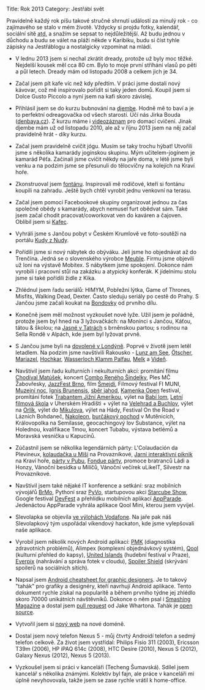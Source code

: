 Title: Rok 2013
Category: Jestřábí svět

Pravidelně každý rok píšu takové stručné shrnutí událostí za minulý rok - co zajímavého se stalo v mém životě. Vždycky si projdu fotky, kalendář, sociální sítě <abbr title="Twitter, Facebook, Last.fm, Janči blog, shrnutí z předchozích let...">atd.</abbr> a snažím se sepsat to nejdůležitější. Až budu jednou v důchodu a budu se válet na pláži někde v Karibiku, budu si číst tyhle zápisky na Jestřáblogu a nostalgicky vzpomínat na mládí.

- V lednu 2013 jsem si nechal zkrátit dready, protože už byly moc těžké. Nejdelší kousek měl cca 80 cm. Bylo to moje první stříhání vlasů po pěti a půl letech. Dready mám od listopadu 2008 a celkem jich je 34.

- Začal jsem pít kafe víc než kdy předtím. V práci jsme dostali nový kávovar, což mě inspirovalo pořídit si taky jeden domů. Koupil jsem si Dolce Gusto Piccolo a nyní jsem na kafi skoro závislej.

- Přihlásil jsem se do kurzu bubnování na [djembe](http://cs.wikipedia.org/wiki/Djembe). Hodně mě to baví a je to perfektní odreagovačka od všech starostí. Účí nás Jirka Bouda ([denbaya.cz](http://www.denbaya.cz/)). Z kurzu máme i [videozáznam](http://www.youtube.com/playlist?list=PLYaEHgAEjfCjoxwghjk1TW6xWmeT1mv8P) pro domací cvičení. Jinak djembe mám už od listopadu 2010, ale až v říjnu 2013 jsem na něj začal pravidelně hrát - díky kurzu.

- Začal jsem pravidelně cvičit jógu. Musím se taky trochu hýbat! Utvořili jsme s několika kamarády jogínskou skupinu. Mým učitelem-jogínem je kamarád Péťa. Začínali jsme cvičit někdy na jaře doma, v létě jsme byli venku a na podzim jsme se přesunuli do tělocvičny na kolejích na Kraví hoře.

- Zkonstruoval jsem [fontánu](http://youtu.be/RIhXHflOrmE). Inspirovali mě rodičové, kteří si fontánu koupili na zahradu. Ještě bych chtěl vyrobit jednu venkovní na terasu.

- Začal jsem pomocí Facebookové skupiny organizovat jednou za čas společné obědy s kamarády, abych nemusel furt obědvat sám. Také jsem začal chodit pracovat/coworkovat ven do kaváren a čajoven. Oblíbil jsem si [Kafec](http://www.kafec.cz/).

- Vyhráli jsme s Jančou pobyt v Českém Krumlově ve foto-soutěži na portálu [Kudy z Nudy](http://www.kudyznudy.cz/).

- Pořídili jsme si nový nábytek do obýváku. Jeli jsme ho objednávat až do Trenčína. Jedná se o slovenského výrobce [Meuble](http://www.meuble.sk/). Firmu jsme objevili už loni na výstavě Mobitex. S nábytkem jsme spokojení. Dokonce nám vyrobili i pracovní stůl na zakázku a atypický konferák. K jídelnímu stolu jsme si také pořídili židle z Kika.

- Zhlédnul jsem řadu seriálů: HIMYM, Pobřežní lýtka, Game of Thrones, Misfits, Walking Dead, Dexter. Často sleduju seriály po cestě do Prahy. S Jančou jsme začali koukat na [Bondovky](http://cs.wikipedia.org/wiki/James_Bond) od prvního dílu.

- Konečně jsem měl možnost vyzkoušet nové lyže. Užil jsem je pořádně, protože jsem byl hned na 3 lyžovačkách: na Monínci s Jančou, Káťou, tátou & školou; na [Jasné v Tatrách](http://janie.8bit.cz/v-nizkych-tatrach/) s brněnskou partou; s rodinou na Sella Rondě v Alpách, kde jsem byl lyžovat prvně.

- S Jančou jsme byli na [dovolené v Londýně](http://janie.8bit.cz/category/london-calling/). Poprvé v životě jsem letěl letadlem. Na podzim jsme navštívili Rakousko - [Lunz am See](http://janie.8bit.cz/prvni-obrazky-z-rakouska/), [Ötscher](http://janie.8bit.cz/po-rakouskem-grand-canyonu/), [Mariazel](http://janie.8bit.cz/po-rakouskem-grand-canyonu/), [Hochkar](http://janie.8bit.cz/vystup-na-hochkar/), [Wasserloch Klamm Palfau](http://janie.8bit.cz/wasserlochklamm/), [Melk](http://janie.8bit.cz/zpatky-v-civilizaci/) a [Vídeň](http://janie.8bit.cz/naschmarkt/).

- Navštívil jsem řadu kulturních i nekulturních akcí: promítání filmu [Chodíval Matúšek](http://www.youtube.com/watch?v=VC23qU4OpLc), koncert [Combo Reného Šindelky](http://janie.8bit.cz/combo-reneho-sindelky-7-2-2013-brno/), Ples MČ Žabovřesky, [JazzFest Brno](http://janie.8bit.cz/ohlednuti-za-brnenskym-jazz-festem/), film [Šmejdi](http://janie.8bit.cz/nekulturni-kveten/), Filmový festival FI MUNI, [Muzejní noc](http://janie.8bit.cz/nekulturni-kveten/), [Ignis Brunensis](http://janie.8bit.cz/nekulturni-cerven/), [sběr jahod](http://janie.8bit.cz/nekulturni-cerven/), [Kamenka Open](http://janie.8bit.cz/nekulturni-cerven/) festival, promítání fotek [Trabantem Jižní Amerikou](http://janie.8bit.cz/nekulturni-cerven/), výlet na [Babí lom](http://janie.8bit.cz/vylet-na-babi-lom/), [Letní filmová škola](http://janie.8bit.cz/nejlepsi-cervencovy-vikend/) v Uherském Hradišti + výlet na [Velehrad a Buchlov](http://janie.8bit.cz/nejlepsi-cervencovy-vikend/), výlet na [Orlík](http://janie.8bit.cz/nekulturni-cervenec/), výlet do [Mikulova](http://janie.8bit.cz/kde-to-mame-nejradsi/), výlet na Hády, Festival On the Road v Lázních Bohdaneč, [Nakoleon](http://www.nakoleon.cz/), [burčákový pochod](http://janie.8bit.cz/burcakovy-pochod-v-mutenicich/) v Mutěnicích, Královopolka na Semilasse, geocachingový lov Substance, výlet na Holednou, kvalifikace Tmou, koncert Tubabu, výstava betlémů a Moravská vesnička u Kapucínů.

- Zúčastnil jsem se několika legendárních párty: L'Colaudación da Plevíneux, [kolaudačka u Míši](http://janie.8bit.cz/nekulturni-duben/) na Provazníkové, [Jarní interaktivní piknik](http://janie.8bit.cz/nekulturni-duben/) na Kraví hoře, [párty v Pubu](http://janie.8bit.cz/nekulturni-cerven/), [Fondue párty](http://janie.8bit.cz/nekulturni-cervenec/), promoce bratranců Ládi a Honzy, Vánoční besídka u Milíčů, Vánoční večírek uLikeIT, Silvestr na Provazníkové.

- Navštívil jsem také nějaké IT konference a setkání: sraz mobilních vývojářů [BrMo](https://twitter.com/zitbrmo), Pythoní sraz [PyVo](http://python.cz/#pyvo), startupovou akci [Starcube Show](http://www.starcubeshow.cz/), Google festival [DevFest](http://www.devfest.cz/) a přehlídku mobilních aplikací [AppParade](http://www.mediar.cz/appparade/). Jedenáctou AppParade vyhrála aplikace Qool Mini, kterou jsem vyvíjel.

- Slevolapka se objevila [ve výlohách Vodafone](https://twitter.com/slevolapka/status/291260175690649601). Na jaře pak náš Slevolapkový tým uspořádal víkendový hackaton, kde jsme vylepšovali naše aplikace.

- Vyrobil jsem několik nových Android aplikací: [PMK](https://play.google.com/store/apps/details?id=cz.nykturie.pmk) (diagnostika zdravotních problémů), Alimpex (komplexní objednávkový systém), [Qool](https://play.google.com/store/apps/details?id=cz.qoolture.qoolapp) (kulturní přehled do kapsy), [United Islands](https://play.google.com/store/apps/details?id=cz.qoolture.unitedislands) (hudební festival v Praze), [Everpix](https://play.google.com/store/apps/details?id=com.everpix.android.uploader) (nahrávání a správa fotek v cloudu), [Spoiler Shield](https://play.google.com/store/apps/details?id=com.spoilershield.android) (skrývání spoilerů na sociálních sítích).

- Napsal jsem [Android cheatsheet for graphic designers](http://petrnohejl.github.io/Android-Cheatsheet-For-Graphic-Designers/). Je to takový "tahák" pro grafiky a designéry, kteří navrhují Android aplikace. Tento dokument rychle získal na popularitě a během prvního týdne jej zhlédlo skoro 70000 unikátních návštěvníků. Dokonce o něm psal i [Smashing Magazine](https://twitter.com/smashingmag/status/326703752407023617) a dostal jsem [pull request](https://github.com/petrnohejl/Android-Cheatsheet-For-Graphic-Designers/pull/2) od Jake Whartona. Tahák je [open source](https://github.com/petrnohejl/Android-Cheatsheet-For-Graphic-Designers).

- Vytvořil jsem si [nový web](http://petrnohejl.cz/) na nové doméně.

- Dostal jsem nový telefon Nexus 5 - můj čtvrtý Androidí telefon a sedmý telefon celkově. Za život jsem vystřídal: Philips Fisio 311 (2003), Ericsson T39m (2006), HP iPAQ 614c (2008), HTC Desire (2010), Nexus S (2012), Galaxy Nexus (2012), Nexus 5 (2013).

- Vyzkoušel jsem si práci v kanceláři (Techeng Šumavská). Sdílel jsem kancelář s několika známými. Kolektiv byl fajn, ale práce v kanceláři mi úplně nevyhovovala, takže jsem se zase rychle vrátil k home-office.
